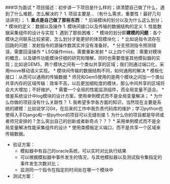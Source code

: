 ###华为面试
* 
项目描述：初步讲一下项目是什么样的；讲清楚自己做了什么，遇到了什么难题，怎么解决的？
    1. 
项目主要是...（有什么需求，重要性！最好几句话讲完）；
    1. 
**重点是自己做了那些东西**：
        * 
后端模块的划分以及为什么这么划分；
        * 
模块的定义：数据以及操作
        1. 
模块间接口以及传输的数据结构的定义
        1. 
性能数据采集组件的设计与实现
    1. 
遇到了那些困难：
        * 
模块的划分即**建模的问题**：各个模块之间联系比较紧密，怎么划分才能更好的体现模块化；
        * 
比如说指令流存在回路的问题：发射指令的源操作数其实并没有准备好。
        * 
分支预测指令预测错误，需要回滚操作
        * 
LSQ操作miss，需要重新发射
            * 
以上四个问题：需要对模块的概念，以及硬件功能模块仔细的研究和理解，同时也需要借鉴其他模拟器的实现；比如说GEM5，两个模块之间有一个类似共享的区域；我们则通过端口化，采用move移动语义实现。
        * 
模块间传输的数据结构不同，如何通用的解决
            * 
模板化接口：从而可以通用的传输数据
                * 
师兄和Gem5使用的是两个模块之间加一个类似共享内存的区域传输：效率不高，以后更加细粒度的模块，那么中间共享的区域将会大大增加；不好维护。
        * 
需要一个全局的性能监测组件，而全局变量不适合。
            * 
借鉴系统设计中log模块的设计方案，使用单例模式而不是全局变量解决；
* 
为什么你做的项目没有什么关联性？
    1. 
我希望多学各方面的知识，当然现在主要是系统的建模：比如说学习Git，在后来的工作中我负责代码库的维护；学习python也使得入手Django和一些python的项目可以无缝衔接
    1. 
为什么你的项目都是导师或者师兄安排的？怎么突出自己的创新或者新奇点？？？
        * 
采用单例模式而不是全局变量解决性能采集组件的设计
        * 
使用类模板定义端口，而不是共享一个区域来传输数据。
* 验证方案：
    * 模拟器中有自己的oracle系统，可以实时对比执行结果
    * 可以根据模拟器中事件发生的情况，与其他模拟器以及测试指令集指定的事件发生次数对比；
    * 监测同一个指令在指定的时间处在哪一个模块中
* 测试方案：

